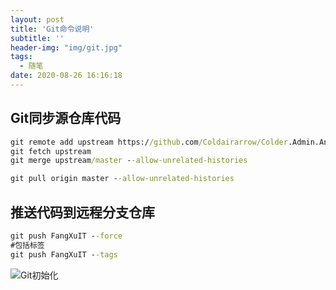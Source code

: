 ```yaml
---
layout: post
title: 'Git命令说明'
subtitle: ''
header-img: "img/git.jpg"
tags:
  - 随笔
date: 2020-08-26 16:16:18
---
```


## Git同步源仓库代码

```cmd
git remote add upstream https://github.com/Coldairarrow/Colder.Admin.AntdVue.git
git fetch upstream
git merge upstream/master --allow-unrelated-histories

git pull origin master --allow-unrelated-histories
```

## 推送代码到远程分支仓库

```cmd
git push FangXuIT --force
#包括标签
git push FangXuIT --tags
```

![Git初始化](GitInit.png)
